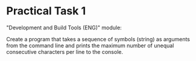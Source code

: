 # Practical Task 1
"Development and Build Tools (ENG)" module:

Create a program that takes a sequence of symbols (string) as arguments from the command line and prints the maximum number of unequal consecutive characters per line to the console.
